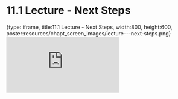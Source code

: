 # 11.1 Lecture - Next Steps
 
{type: iframe, title:11.1 Lecture - Next Steps, width:800, height:600, poster:resources/chapt_screen_images/lecture---next-steps.png}
![](https://sayumiyork.github.io/miniCURE-16S_Test/lecture---next-steps.html)
 

 
